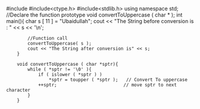 #include<iostream>
#include<ctype.h>
#include<stdlib.h>
using namespace std;
	//Declare the function prototype 
	void convertToUppercase ( char * );
		int main(){
			char s [ 11 ] = "Ubaidullah";
			cout << "The String before conversion is : " << s << '\n';
			
			//Function call
			convertToUppercase( s );
			cout << "The String after conversion is" << s;
		}
		
		void convertToUppercase ( char *sptr){
			while ( *sptr != '\0' ){
				if ( islower ( *sptr ) )
					*sptr = toupper ( *sptr );   // Convert To uppercase
				++sptr;							// move sptr to next character
			}
		}
